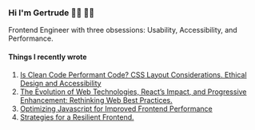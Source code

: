 ### Hi I'm Gertrude 👋🏾︎ 👩🏾︎

Frontend Engineer with three obsessions: Usability, Accessibility, and Performance.

#### Things I recently wrote
1. [Is Clean Code Performant Code? CSS Layout Considerations. Ethical Design and Accessibility](https://www.nyenyeshi.dev/is-clean-code-performant-code-css-layout-considerations-ethical-design-and-accessibility)
2. [The Evolution of Web Technologies, React’s Impact, and Progressive Enhancement: Rethinking Web Best Practices.](https://www.nyenyeshi.dev/the-evolution-of-web-technologies-react-s-impact-and-progressive-enhancement-rethinking-web-best)
3. [Optimizing Javascript for Improved Frontend Performance](https://www.nyenyeshi.dev/optimizing-javascript-for-improved-frontend-performance)
4. [Strategies for a Resilient Frontend.](https://www.nyenyeshi.dev/strategies-for-a-resilient-frontend)

<!--
**gertie-sheshe/gertie-sheshe** is a ✨ _special_ ✨ repository because its `README.md` (this file) appears on your GitHub profile.

Here are some ideas to get you started:

- 🔭 I’m currently working on ...
- 🌱 I’m currently learning ...
- 👯 I’m looking to collaborate on ...
- 🤔 I’m looking for help with ...
- 💬 Ask me about ...
- 📫 How to reach me: ...
- 😄 Pronouns: ...
- ⚡ Fun fact: ...
-->

